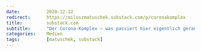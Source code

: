 ```yaml
---
date:          2020-12-12
redirect:      https://miloszmatuschek.substack.com/p/coronakomplex
title:         substack.com
subtitle:      "Der Corona-Komplex – was passiert hier eigentlich gerade?"
categories:    Medien
tags:          [matuschek, substack]
---
```

